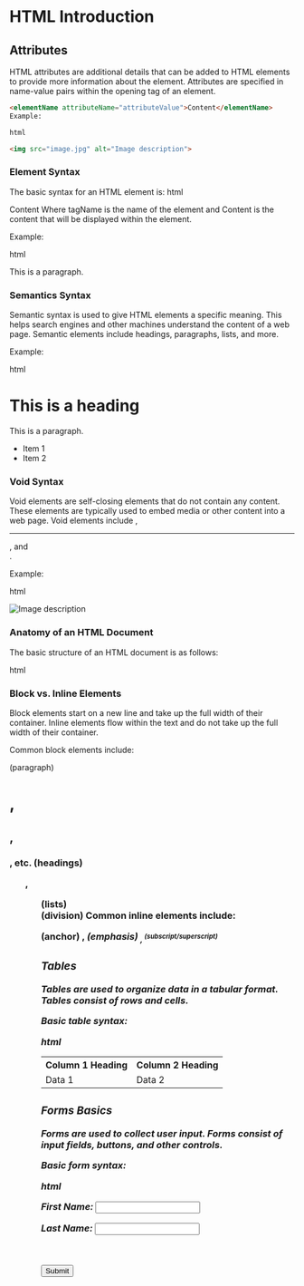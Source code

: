 # HTML Introduction

## Attributes

HTML attributes are additional details that can be added to HTML elements to provide more information about the element. Attributes are specified in name-value pairs within the opening tag of an element.

```html
<elementName attributeName="attributeValue">Content</elementName>
Example:

html

<img src="image.jpg" alt="Image description">
```

### Element Syntax

The basic syntax for an HTML element is:
html

<tagName>Content</tagName>
Where tagName is the name of the element and Content is the content that will be displayed within the element.

Example:

html

<p>This is a paragraph.</p>

### Semantics Syntax

Semantic syntax is used to give HTML elements a specific meaning. This helps search engines and other machines understand the content of a web page. Semantic elements include headings, paragraphs, lists, and more.

Example:

html

<h1>This is a heading</h1>

<p>This is a paragraph.</p>

<ul>
  <li>Item 1</li>
  <li>Item 2</li>
</ul>

### Void Syntax

Void elements are self-closing elements that do not contain any content. These elements are typically used to embed media or other content into a web page. Void elements include <img>, <hr>, and <br>.

Example:

html

<img src="image.jpg" alt="Image description">


### Anatomy of an HTML Document
The basic structure of an HTML document is as follows:

html

<!DOCTYPE html>
<html>
<head>
  <title>Page Title</title>
</head>
<body>
  <!-- Content goes here -->
</body>
</html>

### Block vs. Inline Elements

Block elements start on a new line and take up the full width of their container. Inline elements flow within the text and do not take up the full width of their container.

Common block elements include:

<p> (paragraph)
<h1>, <h2>, <h3>, etc. (headings)
<ul>, <ol> (lists)
<div> (division)
Common inline elements include:

<a> (anchor)
<strong>, <em> (emphasis)
<sub>, <sup> (subscript/superscript)

### Tables
Tables are used to organize data in a tabular format. Tables consist of rows and cells.

Basic table syntax:

html

<table>
  <tr>
    <th>Column 1 Heading</th>
    <th>Column 2 Heading</th>
  </tr>
  <tr>
    <td>Data 1</td>
    <td>Data 2</td>
  </tr>
</table>

### Forms Basics
Forms are used to collect user input. Forms consist of input fields, buttons, and other controls.

Basic form syntax:

html

<form>
  <label for="firstName">First Name:</label>
  <input type="text" id="firstName" name="firstName">
  
  <br>
  
  <label for="lastName">Last Name:</label>
  <input type="text" id="lastName" name="lastName">
  
  <br>
  
  <button type="submit">Submit</button>
</form>
